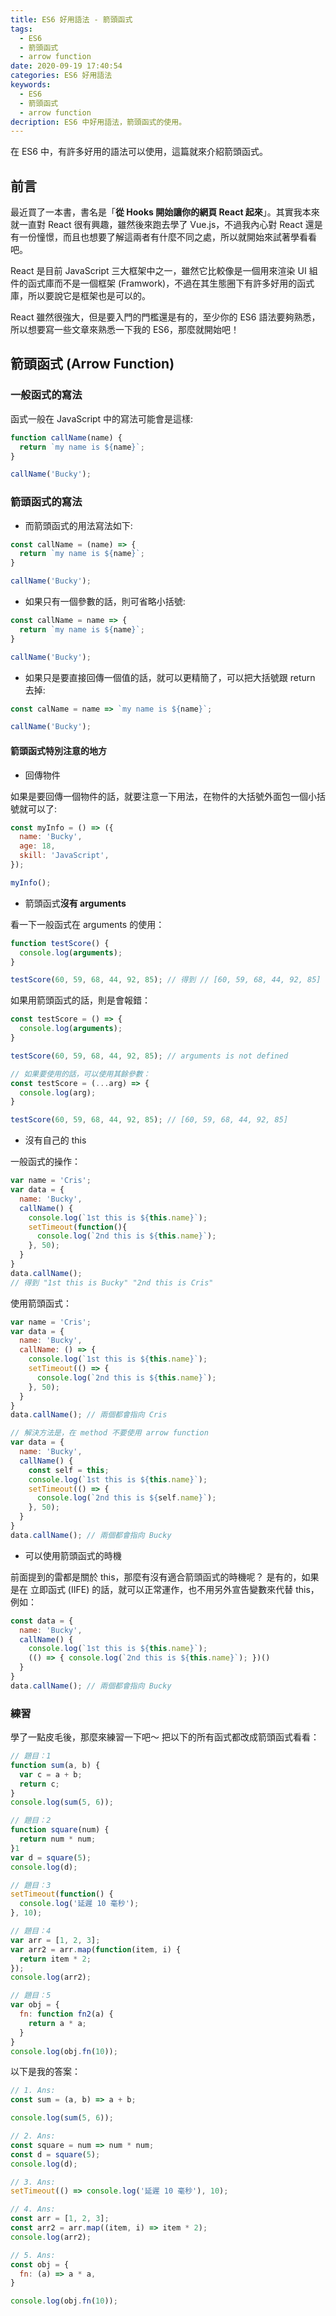 ```yaml
---
title: ES6 好用語法 - 箭頭函式
tags:
  - ES6
  - 箭頭函式
  - arrow function
date: 2020-09-19 17:40:54
categories: ES6 好用語法
keywords: 
  - ES6
  - 箭頭函式
  - arrow function
decription: ES6 中好用語法，箭頭函式的使用。
---
```

在 ES6 中，有許多好用的語法可以使用，這篇就來介紹箭頭函式。
<!--more-->

## 前言

最近買了一本書，書名是「**從 Hooks 開始讓你的網頁 React 起來**」。其實我本來就一直對 React 很有興趣，雖然後來跑去學了 Vue.js，不過我內心對 React 還是有一份憧憬，而且也想要了解這兩者有什麼不同之處，所以就開始來試著學看看吧。

React 是目前 JavaScript 三大框架中之一，雖然它比較像是一個用來渲染 UI 組件的函式庫而不是一個框架 (Framwork)，不過在其生態圈下有許多好用的函式庫，所以要說它是框架也是可以的。

React 雖然很強大，但是要入門的門檻還是有的，至少你的 ES6 語法要夠熟悉，所以想要寫一些文章來熟悉一下我的 ES6，那麼就開始吧！

## 箭頭函式 (Arrow Function)

### 一般函式的寫法
函式一般在 JavaScript 中的寫法可能會是這樣:

```js
function callName(name) {
  return `my name is ${name}`;
}

callName('Bucky');
```
### 箭頭函式的寫法

* 而箭頭函式的用法寫法如下:

```js
const callName = (name) => {
  return `my name is ${name}`;
}

callName('Bucky');
```

* 如果只有一個參數的話，則可省略小括號:

```js
const callName = name => {
  return `my name is ${name}`;
}

callName('Bucky');
```

* 如果只是要直接回傳一個值的話，就可以更精簡了，可以把大括號跟 return 去掉:

```js
const calName = name => `my name is ${name}`;

callName('Bucky');
```

#### **箭頭函式特別注意的地方**

* 回傳物件

如果是要回傳一個物件的話，就要注意一下用法，在物件的大括號外面包一個小括號就可以了:

```js
const myInfo = () => ({
  name: 'Bucky',
  age: 18,
  skill: 'JavaScript',
});

myInfo();
```

* 箭頭函式**沒有 arguments**

看一下一般函式在 arguments 的使用：
```js
function testScore() {
  console.log(arguments);
}

testScore(60, 59, 68, 44, 92, 85); // 得到 // [60, 59, 68, 44, 92, 85]
```
如果用箭頭函式的話，則是會報錯：
```js
const testScore = () => {
  console.log(arguments);
}

testScore(60, 59, 68, 44, 92, 85); // arguments is not defined

// 如果要使用的話，可以使用其餘參數：
const testScore = (...arg) => {
  console.log(arg);
}

testScore(60, 59, 68, 44, 92, 85); // [60, 59, 68, 44, 92, 85]
```

* 沒有自己的 this

一般函式的操作：
```js
var name = 'Cris';
var data = {
  name: 'Bucky',
  callName() {
    console.log(`1st this is ${this.name}`);
    setTimeout(function(){
      console.log(`2nd this is ${this.name}`);
    }, 50);
  }
}
data.callName();
// 得到 "1st this is Bucky" "2nd this is Cris"
```

使用箭頭函式：
```js
var name = 'Cris';
var data = {
  name: 'Bucky',
  callName: () => {
    console.log(`1st this is ${this.name}`);
    setTimeout(() => {
      console.log(`2nd this is ${this.name}`);
    }, 50);
  }
}
data.callName(); // 兩個都會指向 Cris

// 解決方法是，在 method 不要使用 arrow function
var data = {
  name: 'Bucky',
  callName() {
    const self = this;
    console.log(`1st this is ${this.name}`);
    setTimeout(() => {
      console.log(`2nd this is ${self.name}`);
    }, 50);
  }
}
data.callName(); // 兩個都會指向 Bucky
```

* 可以使用箭頭函式的時機

前面提到的雷都是關於 this，那麼有沒有適合箭頭函式的時機呢？
是有的，如果是在 立即函式 (IIFE) 的話，就可以正常運作，也不用另外宣告變數來代替 this，例如：
```js
const data = {
  name: 'Bucky',
  callName() {
    console.log(`1st this is ${this.name}`);
    (() => { console.log(`2nd this is ${this.name}`); })()
  }
}
data.callName(); // 兩個都會指向 Bucky
```
### 練習

學了一點皮毛後，那麼來練習一下吧～
把以下的所有函式都改成箭頭函式看看：

```js
// 題目：1
function sum(a, b) {
  var c = a + b;
  return c;
}
console.log(sum(5, 6));

// 題目：2
function square(num) {
  return num * num;
}1
var d = square(5);
console.log(d);

// 題目：3
setTimeout(function() {
  console.log('延遲 10 毫秒');
}, 10);

// 題目：4
var arr = [1, 2, 3];
var arr2 = arr.map(function(item, i) {
  return item * 2;
});
console.log(arr2);

// 題目：5
var obj = {
  fn: function fn2(a) {
    return a * a;
  }
}
console.log(obj.fn(10));
```

以下是我的答案：

```js
// 1. Ans:
const sum = (a, b) => a + b;

console.log(sum(5, 6));

// 2. Ans:
const square = num => num * num;
const d = square(5);
console.log(d);

// 3. Ans:
setTimeout(() => console.log('延遲 10 毫秒'), 10);

// 4. Ans:
const arr = [1, 2, 3];
const arr2 = arr.map((item, i) => item * 2);
console.log(arr2);

// 5. Ans:
const obj = {
  fn: (a) => a * a,
}

console.log(obj.fn(10));
```